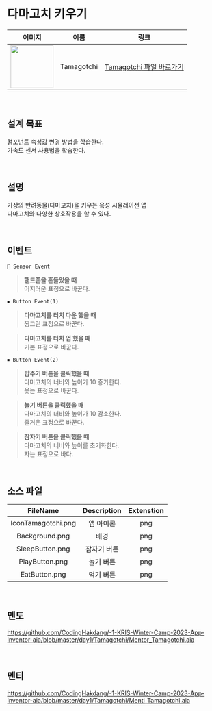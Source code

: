 # 다마고치 키우기

|                                                            이미지                                                             |    이름    |             링크              |
| :---------------------------------------------------------------------------------------------------------------------------: | :--------: | :---------------------------: |
| <img src="https://user-images.githubusercontent.com/79021544/220135932-1079cd2b-c5ec-4c3b-86ec-03d2c06468cc.png" width="100"> | Tamagotchi | [Tamagotchi 파일 바로가기](https://github.com/CodingHakdang/-1-KRIS-Winter-Camp-2023-App-Inventor-aia/tree/master/day1/Tamagotchi) |

<br>

## 설계 목표

컴포넌트 속성값 변경 방법을 학습한다. \
가속도 센서 사용법을 학습한다.

<br>

## 설명

가상의 반려동물(다마고치)을 키우는 육성 시뮬레이션 앱\
다마고치와 다양한 상호작용을 할 수 있다.

<br>

## 이벤트

```
📡 Sensor Event
```

> **핸드폰을 흔들었을 때**\
> 어지러운 표정으로 바꾼다.

```
⏹ Button Event(1)
```

> **다마고치를 터치 다운 했을 때**\
> 찡그린 표정으로 바꾼다.

> **다마고치를 터치 업 했을 때**\
> 기본 표정으로 바꾼다.

```
⏹ Button Event(2)
```

> **밥주기 버튼을 클릭했을 때**\
> 다마고치의 너비와 높이가 10 증가한다.\
> 웃는 표정으로 바꾼다.

> **놀기 버튼을 클릭했을 때**\
> 다마고치의 너비와 높이가 10 감소한다.\
> 즐거운 표정으로 바꾼다.

> **잠자기 버튼을 클릭했을 때**\
> 다마고치의 너비와 높이를 초기화한다.\
> 자는 표정으로 바다.

<br>

## 소스 파일

|      FileName      | Description | Extenstion |
| :----------------: | :---------: | :--------: |
| IconTamagotchi.png |  앱 아이콘   |    png     |
|   Background.png   |    배경     |    png     |
|  SleepButton.png   | 잠자기 버튼 |    png     |
|   PlayButton.png   |  놀기 버튼  |    png     |
|   EatButton.png    |  먹기 버튼  |    png     |

<br>

## 멘토

https://github.com/CodingHakdang/-1-KRIS-Winter-Camp-2023-App-Inventor-aia/blob/master/day1/Tamagotchi/Mentor_Tamagotchi.aia

<br>

## 멘티

https://github.com/CodingHakdang/-1-KRIS-Winter-Camp-2023-App-Inventor-aia/blob/master/day1/Tamagotchi/Menti_Tamagotchi.aia

